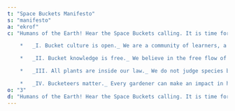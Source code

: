 ```yaml
---
t: "Space Buckets Manifesto"
s: "manifesto"
a: "ekrof"
c: "Humans of the Earth! Hear the Space Buckets calling. It is time for a DIY indoor gardening revolution. We stand at the vanguard:

    *   _I. Bucket culture is open._ We are a community of learners, a movement of tinkerers. Our goal is to spread information about how to grow plants inside small containers with artificial lighting. Anyone can join us.

    *   _II. Bucket knowledge is free._ We believe in the free flow of ideas and the unparalleled power of the Internet. We are part of the web, and we contribute to it. Profit is not our motivation, innovation is.

    *   _III. All plants are inside our law._ We do not judge species based on their political situation. We are a melting pot of photosynthesis enthusiasts.

    *   _IV. Bucketeers matter._ Every gardener can make an impact in his inner self and social circle. Watching a plant thrive is a perspective-gaining experience. This bucket mindset pushes us forward."
o: "3"
d: "Humans of the Earth! Hear the Space Buckets calling. It is time for a DIY indoor gardening revolution. We stand at the vanguard."
---
```

